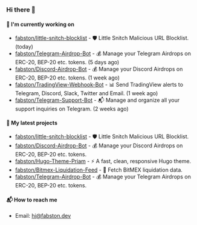 ### Hi there 👋

#### 👷 I'm currently working on

- [fabston/little-snitch-blocklist](https://github.com/fabston/little-snitch-blocklist) - 🛡 Little Snitch Malicious URL Blocklist. (today)
- [fabston/Telegram-Airdrop-Bot](https://github.com/fabston/Telegram-Airdrop-Bot) - 💰 Manage your Telegram Airdrops on ERC-20, BEP-20 etc. tokens. (5 days ago)
- [fabston/Discord-Airdrop-Bot](https://github.com/fabston/Discord-Airdrop-Bot) - 💰 Manage your Discord Airdrops on ERC-20, BEP-20 etc. tokens. (1 week ago)
- [fabston/TradingView-Webhook-Bot](https://github.com/fabston/TradingView-Webhook-Bot) - 📊 Send TradingView alerts to Telegram, Discord, Slack, Twitter and Email.  (1 week ago)
- [fabston/Telegram-Support-Bot](https://github.com/fabston/Telegram-Support-Bot) - 📬 Manage and organize all your support inquiries on Telegram. (2 weeks ago)

#### 🌱 My latest projects

- [fabston/little-snitch-blocklist](https://github.com/fabston/little-snitch-blocklist) - 🛡 Little Snitch Malicious URL Blocklist.
- [fabston/Discord-Airdrop-Bot](https://github.com/fabston/Discord-Airdrop-Bot) - 💰 Manage your Discord Airdrops on ERC-20, BEP-20 etc. tokens.
- [fabston/Hugo-Theme-Priam](https://github.com/fabston/Hugo-Theme-Priam) - ⚡️ A fast, clean, responsive Hugo theme.
- [fabston/Bitmex-Liquidation-Feed](https://github.com/fabston/Bitmex-Liquidation-Feed) - 📡 Fetch BitMEX liquidation data.
- [fabston/Telegram-Airdrop-Bot](https://github.com/fabston/Telegram-Airdrop-Bot) - 💰 Manage your Telegram Airdrops on ERC-20, BEP-20 etc. tokens.

#### 📬 How to reach me
- Email: [hi@fabston.dev](mailto:hi@fabston.dev)